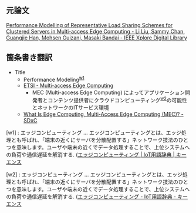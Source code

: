 ## 元論文

[Performance Modelling of Representative Load Sharing Schemes for Clustered Servers in Multi-access Edge Computing - Li Liu, Sammy Chan, Guangjie Han, Mohsen Guizani, Masaki Bandai - IEEE Xplore Digital Library](https://ieeexplore.ieee.org/document/8521659)



## 箇条書き翻訳

- Title
  - Performance Modeling<sup>[w1](#fnkw1)</sup>
  - [ETSI - Multi-access Edge Computing](https://www.etsi.org/technologies-clusters/technologies/multi-access-edge-computing)
    - MEC (Multi-access Edge Computing) によってアプリケーション開発者とコンテンツ提供者にクラウドコンピューティング<sup>[w2](#fnkw2)</sup>の可能性とネットワークのITサービス環境
  - [What Is Edge Computing, Multi-Access Edge Computing (MEC)? - SDxC](https://www.sdxcentral.com/edge/definitions/what-multi-access-edge-computing-mec/)
  
  
<span id="fnkw1">[w1]</span> : エッジコンピューティング ... エッジコンピューティングとは、エッジ処理とも呼ばれ、「端末の近くにサーバを分散配置する」ネットワーク技法のひとつを意味します。ユーザや端末の近くでデータ処理することで、上位システムへの負荷や通信遅延を解消する. ([エッジコンピューティング | IoT用語辞典 | キーエンス](http://www.testingperformance.org/definitions/what-is-performance-modelling)

<span id="fnkw2">[w2]</span> : エッジコンピューティング ... エッジコンピューティングとは、エッジ処理とも呼ばれ、「端末の近くにサーバを分散配置する」ネットワーク技法のひとつを意味します。ユーザや端末の近くでデータ処理することで、上位システムへの負荷や通信遅延を解消する. ([エッジコンピューティング - IoT用語辞典 - キーエンス](https://www.keyence.co.jp/ss/general/iot-glossary/edge-computing.jsp)
